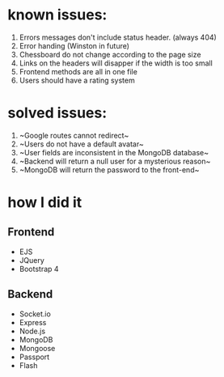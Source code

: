 # known issues:
1. Errors messages don't include status header. (always 404) 
2. Error handing (Winston in future)
3. Chessboard do not change according to the page size
4. Links on the headers will disapper if the width is too small
7. Frontend methods are all in one file
8. Users should have a rating system

# solved issues: 

1. ~Google routes cannot redirect~
2. ~Users do not have a default avatar~
3. ~User fields are inconsistent in the MongoDB database~
4. ~Backend will return a null user for a mysterious reason~
5. ~MongoDB will return the password to the front-end~

# how I did it
## Frontend

* EJS
* JQuery
* Bootstrap 4

## Backend

* Socket.io
* Express
* Node.js
* MongoDB
* Mongoose
* Passport
* Flash
